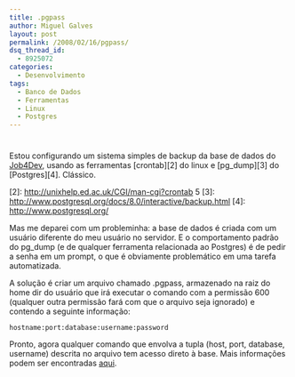 ```yaml
---
title: .pgpass
author: Miguel Galves
layout: post
permalink: /2008/02/16/pgpass/
dsq_thread_id:
  - 8925072
categories:
  - Desenvolvimento
tags:
  - Banco de Dados
  - Ferramentas
  - Linux
  - Postgres
---
```

# 

Estou configurando um sistema simples de backup da base de dados do [Job4Dev][1], usando as ferramentas [crontab][2] do linux e [pg_dump][3] do [Postgres][4]. Clássico.

 [1]: http://job4dev.com
 [2]: http://unixhelp.ed.ac.uk/CGI/man-cgi?crontab 5
 [3]: http://www.postgresql.org/docs/8.0/interactive/backup.html
 [4]: http://www.postgresql.org/

Mas me deparei com um probleminha: a base de dados é criada com um usuário diferente do meu usuário no servidor. E o comportamento padrão do pg_dump (e de qualquer ferramenta relacionada ao Postgres) é de pedir a senha em um prompt, o que é obviamente problemático em uma tarefa automatizada.

A solução é criar um arquivo chamado .pgpass, armazenado na raiz do home dir do usuário que irá executar o comando com a permissão 600 (qualquer outra permissão fará com que o arquivo seja ignorado) e contendo a seguinte informação:

`hostname:port:database:username:password`

Pronto, agora qualquer comando que envolva a tupla (host, port, database, username) descrita no arquivo tem acesso direto à base. Mais informações podem ser encontradas [aqui][5].

 [5]: http://www.postgresql.org/docs/8.1/interactive/libpq-pgpass.html